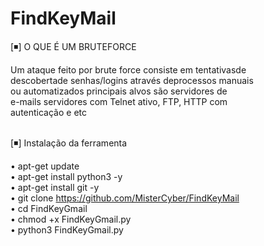 # FindKeyMail



[◾] O QUE É UM BRUTEFORCE<br>

Um ataque feito por brute force consiste em tentativasde  <Br>
descobertade senhas/logins através deprocessos manuais  <Br>
ou automatizados principais alvos são servidores de<Br>
e-mails servidores com Telnet ativo, FTP, HTTP com <br>
autenticação e etc<br><br>

[◾] Instalação da ferramenta<br>

• apt-get update<br>
• apt-get install python3 -y<br>
• apt-get install git -y<br>
• git clone https://github.com/MisterCyber/FindKeyMail<br>
• cd FindKeyGmail<br>
• chmod +x FindKeyGmail.py<br>
• python3 FindKeyGmail.py<br>

 






